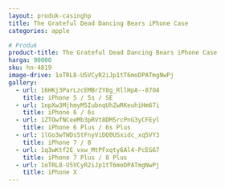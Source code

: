 ```yaml
---
layout: produk-casinghp
title: The Grateful Dead Dancing Bears iPhone Case
categories: apple

# Produk
product-title: The Grateful Dead Dancing Bears iPhone Case
harga: 90000
sku: hn-4819
image-drive: 1oTRL8-U5VCyR2iJp1tT6moDPATmgNwPj
gallery:
  - url: 16HKj3ParLzcEMBrZY8g_RllHpA--87O4
    title: iPhone 5 / 5s / SE
  - url: 1npXw3MjhmyM5IubnqUhZwRKeuhiHm67i
    title: iPhone 6 / 6s
  - url: 1ZTOwfNCeeMb3pRVt8DMSrcPnG3yCFEyl
    title: iPhone 6 Plus / 6s Plus
  - url: 1lGo3wTWDs5tFnyViDQ0USxidc_xq5VY3
    title: iPhone 7 / 8
  - url: 1q3wKtf2E_vxw_MtPFxqty6Al4-PcEG67
    title: iPhone 7 Plus / 8 Plus
  - url: 1oTRL8-U5VCyR2iJp1tT6moDPATmgNwPj
    title: iPhone X
---
```

